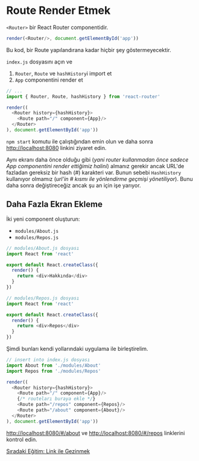 <h1>Route Render Etmek</h1>

`<Router>` bir React Router componentidir.

```js
render(<Router/>, document.getElementById('app'))
```

Bu kod, bir Route yapılandırana kadar hiçbir şey göstermeyecektir.

`index.js` dosyasını açın ve

1. `Router`, `Route` ve  `hashHistory`i import et
2. `App` componentini render et

```js
// ...
import { Router, Route, hashHistory } from 'react-router'

render((
  <Router history={hashHistory}>
    <Route path="/" component={App}/>
  </Router>
), document.getElementById('app'))
```

`npm start` komutu ile çalıştığından emin olun ve daha sonra <a href="http://localhost:8080">http://localhost:8080</a> linkini ziyaret edin.

Aynı ekranı daha önce olduğu gibi (<i>yani router kullanmadan önce sadece App componentini render ettiğimiz halini</i>) almanız gerekir ancak URL'de fazladan gereksiz bir hash (<i>#</i>) karakteri var. Bunun sebebi `HashHistory` kullanıyor olmamız (<i>url'in # kısmı ile yönlendirme geçmişi yönetiliyor</i>). Bunu daha sonra değiştireceğiz ancak şu an için işe yarıyor.

<h2>Daha Fazla Ekran Ekleme</h2>

İki yeni component oluşturun:

- `modules/About.js`
- `modules/Repos.js`

```js
// modules/About.js dosyası
import React from 'react'

export default React.createClass({
  render() {
    return <div>Hakkında</div>
  }
})
```

```js
// modules/Repos.js dosyası
import React from 'react'

export default React.createClass({
  render() {
    return <div>Repos</div>
  }
})
```

Şimdi bunları kendi yollarındaki uygulama ile birleştirelim.

```js
// insert into index.js dosyası
import About from './modules/About'
import Repos from './modules/Repos'

render((
  <Router history={hashHistory}>
    <Route path="/" component={App}/>
    {/* routeları buraya ekle */}
    <Route path="/repos" component={Repos}/>
    <Route path="/about" component={About}/>
  </Router>
), document.getElementById('app'))
```

<a href="http://localhost:8080/#/about">http://localhost:8080/#/about</a> ve <a href="http://localhost:8080/#/repos">http://localhost:8080/#/repos</a> linklerini kontrol edin.

<a href="https://omergulcicek.github.io/react-router/link-ile-gezinmek">Sıradaki Eğitim: Link ile Gezinmek</a>
